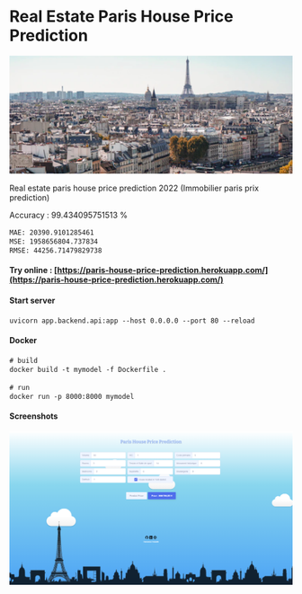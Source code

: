 # Real Estate Paris House Price Prediction
![thumbnail paris](thumbnail.png)

Real estate paris house price prediction 2022 (Immobilier paris prix prediction)

Accuracy : 99.434095751513 %

```
MAE: 20390.9101285461
MSE: 1958656804.737834
RMSE: 44256.71479829738
```

#### Try online : [https://paris-house-price-prediction.herokuapp.com/](https://paris-house-price-prediction.herokuapp.com/)
#### Start server
```
uvicorn app.backend.api:app --host 0.0.0.0 --port 80 --reload
```
#### Docker
```
# build
docker build -t mymodel -f Dockerfile .

# run
docker run -p 8000:8000 mymodel
```

#### Screenshots
![](screenshot.PNG)

